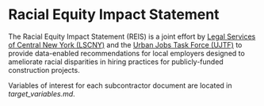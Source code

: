# Racial Equity Impact Statement
The Racial Equity Impact Statement (REIS) is a joint effort by [Legal Services of Central New York (LSCNY)](https://www.lscny.org/) and the [Urban Jobs Task Force (UJTF)](http://www.ujtf.org/) to provide data-enabled recommendations for local employers designed to ameliorate racial disparities in hiring practices for publicly-funded construction projects. 

Variables of interest for each subcontractor document are located in *target_variables.md*.
